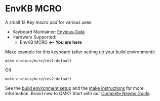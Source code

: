 # EnvKB MCRO


A small 12 Key macro pad for various uses

* Keyboard Maintainer: [Envious-Data](https://github.com/envious-data)
* Hardware Supported: 
  * EnvKB MCRO **<-- You are here**



Make example for this keyboard (after setting up your build environment):

```
make envious/mcro/rev1:default
```
OR
```
make envious/mcro/rev2:default
```


See the [build environment setup](https://docs.qmk.fm/#/getting_started_build_tools) and the [make instructions](https://docs.qmk.fm/#/getting_started_make_guide) for more information. Brand new to QMK? Start with our [Complete Newbs Guide](https://docs.qmk.fm/#/newbs).
